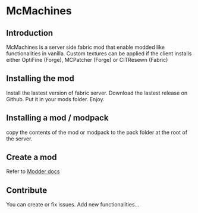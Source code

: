 # McMachines

## Introduction

McMachines is a server side fabric mod that enable modded like functionalities in vanilla.
Custom textures can be applied if the client installs either OptiFine (Forge), MCPatcher (Forge) or CITResewn (Fabric)

## Installing the mod

Install the lastest version of fabric server.
Download the lastest release on Github.
Put it in your mods folder.
Enjoy.

## Installing a mod / modpack

copy the contents of the mod or modpack to the pack folder at the root of the server.

## Create a mod

Refer to [Modder docs](https://github.com/ccgauche/McMachines/blob/master/docs/index.md)

## Contribute

You can create or fix issues.
Add new functionalities...
